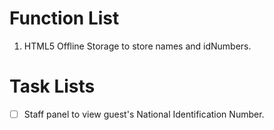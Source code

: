 # Function List

1. HTML5 Offline Storage to store names and idNumbers.

# Task Lists

- [ ] Staff panel to view guest's National Identification Number.
